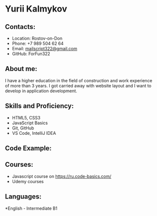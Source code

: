 # Yurii Kalmykov
## Contacts:
* Location: Rostov-on-Don 
* Phone: +7 989 504 62 64 
* Email: mailscript322@gmail.com 
* GitHub: ForFun322 
## About me:
   I have a higher education in the field of construction and work experience of more than 3 years. I got carried away with website layout and I want to develop in application development.
## Skills and Proficiency:
+ HTML5, CSS3
+ JavaScript Basics
+ Git, GitHub
+ VS Code, IntelliJ IDEA
## Code Example:

## Courses:
+ Javascript course on https://ru.code-basics.com/
+ Udemy courses
## Languages:
*English - Intermediate B1
